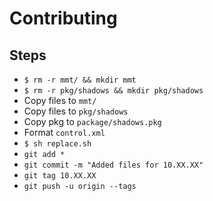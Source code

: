 # Contributing

## Steps

- `$ rm -r mmt/ && mkdir mmt`
- `$ rm -r pkg/shadows && mkdir pkg/shadows`
- Copy files to `mmt/`
- Copy files to `pkg/shadows`
- Copy pkg to `package/shadows.pkg`
- Format `control.xml`
- `$ sh replace.sh`
- `git add *`
- `git commit -m "Added files for 10.XX.XX"`
- `git tag 10.XX.XX`
- `git push -u origin --tags`
